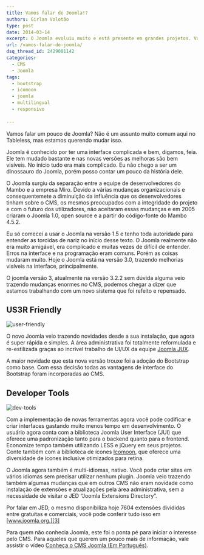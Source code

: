 ```yaml
---
title: Vamos falar de Joomla!?
authors: Girlan Volotão
type: post
date: 2014-03-14
excerpt: O Joomla evoluiu muito e está presente em grandes projetos. Vale a pena esquecer as mágoas do passado para conhecê-lo melhor.
url: /vamos-falar-de-joomla/
dsq_thread_id: 2429081142
categories:
  - CMS
  - Joomla
tags:
  - bootstrap
  - icomoon
  - joomla
  - multilingual
  - responsivo

---
```

Vamos falar um pouco de Joomla? Não é um assunto muito comum aqui no Tableless, mas estamos querendo mudar isso.

Joomla é conhecido por ter uma interface complicada e bem, digamos, feia. Ele tem mudado bastante e nas novas versões as melhoras são bem visíveis. No início tudo era mais complicado. Eu não chego a ser um dinossauro do Joomla, porém posso contar um pouco da história dele.

O Joomla surgiu da separação entre a equipe de desenvolvedores do Mambo e a empresa Miro. Devido a várias mudanças organizacionais e consequentemete a diminuição da influência que os desenvolvedores tinham sobre o CMS, os mesmos preocupados com a integridade do projeto e com o futuro dos utilizadores, não aceitaram essas mudanças e em 2005 criaram o Joomla 1.0, open source e a partir do código-fonte do Mambo 4.5.2.

Eu só comecei a usar o Joomla na versão 1.5 e tenho toda autoridade para entender as torcidas de nariz no início desse texto. O Joomla realmente não era muito amigável, era complicado e muitas vezes de difícil de entender. Erros na interface e na programação eram comuns. Porém as coisas mudaram muito. Hoje o Joomla está na versão 3.0, trazendo melhorias visíveis na interface, principalmente.

O joomla versão 3, atualmente na versão 3.2.2 sem dúvida alguma veio trazendo mudanças enormes no CMS, podemos chegar a dizer que estamos trabalhando com um novo sistema que foi refeito e repensado.

## US3R Friendly

<img class="aligncenter size-medium wp-image-41238" alt="user-friendly" src="https://raw.githubusercontent.com/diegoeis/tableless-static-images/master/2014/02/user-friendly-588x240.jpg" width="588" height="240" srcset="uploads/2014/02/user-friendly-588x240.jpg 588w, uploads/2014/02/user-friendly-329x134.jpg 329w, uploads/2014/02/user-friendly-660x269.jpg 660w, uploads/2014/02/user-friendly-400x163.jpg 400w, uploads/2014/02/user-friendly.jpg 939w" sizes="(max-width: 588px) 100vw, 588px" />

O novo Joomla veio trazendo novidades desde a sua instalação, que agora é super rápida e simples. A área administrativa foi totalmente reformulada e re-estilizada graças ao incrível trabalho de UI/UX da equipe [Joomla JUX][1].

A maior novidade que esta nova versão trouxe foi a adoção do Bootstrap como base. Com essa decisão todas as vantagens de interface do Bootstrap foram incorporadas ao CMS. 

## Developer Tools

<img class="aligncenter size-medium wp-image-41246" alt="dev-tools" src="https://raw.githubusercontent.com/diegoeis/tableless-static-images/master/2014/02/dev-tools-588x112.jpg" width="588" height="112" srcset="uploads/2014/02/dev-tools-588x112.jpg 588w, uploads/2014/02/dev-tools-329x62.jpg 329w, uploads/2014/02/dev-tools-660x126.jpg 660w, uploads/2014/02/dev-tools-400x76.jpg 400w, uploads/2014/02/dev-tools.jpg 940w" sizes="(max-width: 588px) 100vw, 588px" />

Com a implementação de novas ferramentas agora você pode codificar e criar interfaces gastando muito menos tempo em desenvolvimento. O usuário agora conta com a biblioteca Joomla User Interface (JUI) que oferece uma padronização tanto para o backend quanto para o frontend. Economize tempo também utilizando LESS e jQuery em seus projetos. Conte também com a biblioteca de ícones [Icomoon][2], que oferece uma diversidade de ícones inclusive otimizados para retina.

O Joomla agora também é multi-idiomas, nativo. Você pode criar sites em vários idiomas sem precisar utilizar nenhum plugin. Joomla veio trazendo também algumas mudanças que em outros CMS não eram novidade como instalação de extensões e atualizações pela área administrativa, sem a necessidade de visitar o JED “Joomla Extensions Directory”.

Por falar em JED, o mesmo disponibiliza hoje 7604 extensões divididas entre gratuitas e comerciais, você pode conferir tudo isso em [www.joomla.org.][3]

Para quem não conhecia Joomla, este foi o ponta pé para iniciar o interesse pelo CMS. Para aqueles que querem um pouco mais de informação, vale assistir o vídeo <a href="http://www.youtube.com/watch?v=0mTrFu4S3Yk" target="_blank">Conheça o CMS Joomla (Em Português)</a>.

 [1]: http://ux.joomla.org/
 [2]: http://icomoon.io/
 [3]: http://www.joomla.org
